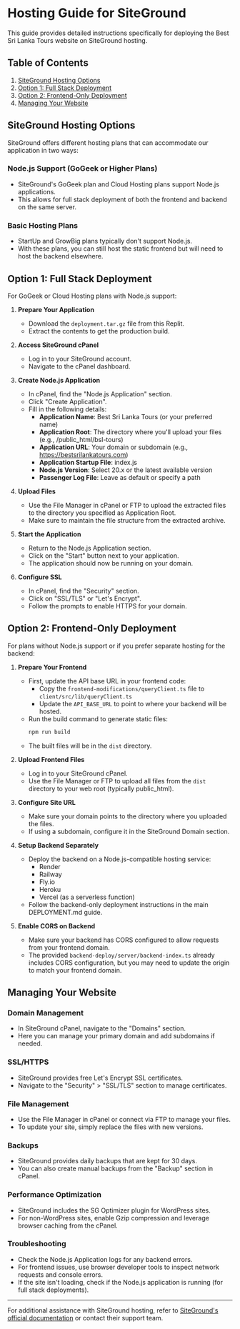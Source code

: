 # Hosting Guide for SiteGround

This guide provides detailed instructions specifically for deploying the Best Sri Lanka Tours website on SiteGround hosting.

## Table of Contents
1. [SiteGround Hosting Options](#siteground-hosting-options)
2. [Option 1: Full Stack Deployment](#option-1-full-stack-deployment)
3. [Option 2: Frontend-Only Deployment](#option-2-frontend-only-deployment)
4. [Managing Your Website](#managing-your-website)

## SiteGround Hosting Options

SiteGround offers different hosting plans that can accommodate our application in two ways:

### Node.js Support (GoGeek or Higher Plans)
- SiteGround's GoGeek plan and Cloud Hosting plans support Node.js applications.
- This allows for full stack deployment of both the frontend and backend on the same server.

### Basic Hosting Plans
- StartUp and GrowBig plans typically don't support Node.js.
- With these plans, you can still host the static frontend but will need to host the backend elsewhere.

## Option 1: Full Stack Deployment

For GoGeek or Cloud Hosting plans with Node.js support:

1. **Prepare Your Application**
   - Download the `deployment.tar.gz` file from this Replit.
   - Extract the contents to get the production build.

2. **Access SiteGround cPanel**
   - Log in to your SiteGround account.
   - Navigate to the cPanel dashboard.

3. **Create Node.js Application**
   - In cPanel, find the "Node.js Application" section.
   - Click "Create Application".
   - Fill in the following details:
     - **Application Name**: Best Sri Lanka Tours (or your preferred name)
     - **Application Root**: The directory where you'll upload your files (e.g., /public_html/bsl-tours)
     - **Application URL**: Your domain or subdomain (e.g., https://bestsrilankatours.com)
     - **Application Startup File**: index.js
     - **Node.js Version**: Select 20.x or the latest available version
     - **Passenger Log File**: Leave as default or specify a path

4. **Upload Files**
   - Use the File Manager in cPanel or FTP to upload the extracted files to the directory you specified as Application Root.
   - Make sure to maintain the file structure from the extracted archive.

5. **Start the Application**
   - Return to the Node.js Application section.
   - Click on the "Start" button next to your application.
   - The application should now be running on your domain.

6. **Configure SSL**
   - In cPanel, find the "Security" section.
   - Click on "SSL/TLS" or "Let's Encrypt".
   - Follow the prompts to enable HTTPS for your domain.

## Option 2: Frontend-Only Deployment

For plans without Node.js support or if you prefer separate hosting for the backend:

1. **Prepare Your Frontend**
   - First, update the API base URL in your frontend code:
     - Copy the `frontend-modifications/queryClient.ts` file to `client/src/lib/queryClient.ts`
     - Update the `API_BASE_URL` to point to where your backend will be hosted.
   - Run the build command to generate static files:
     ```bash
     npm run build
     ```
   - The built files will be in the `dist` directory.

2. **Upload Frontend Files**
   - Log in to your SiteGround cPanel.
   - Use the File Manager or FTP to upload all files from the `dist` directory to your web root (typically public_html).

3. **Configure Site URL**
   - Make sure your domain points to the directory where you uploaded the files.
   - If using a subdomain, configure it in the SiteGround Domain section.

4. **Setup Backend Separately**
   - Deploy the backend on a Node.js-compatible hosting service:
     - Render
     - Railway
     - Fly.io
     - Heroku
     - Vercel (as a serverless function)
   - Follow the backend-only deployment instructions in the main DEPLOYMENT.md guide.

5. **Enable CORS on Backend**
   - Make sure your backend has CORS configured to allow requests from your frontend domain.
   - The provided `backend-deploy/server/backend-index.ts` already includes CORS configuration, but you may need to update the origin to match your frontend domain.

## Managing Your Website

### Domain Management
- In SiteGround cPanel, navigate to the "Domains" section.
- Here you can manage your primary domain and add subdomains if needed.

### SSL/HTTPS
- SiteGround provides free Let's Encrypt SSL certificates.
- Navigate to the "Security" > "SSL/TLS" section to manage certificates.

### File Management
- Use the File Manager in cPanel or connect via FTP to manage your files.
- To update your site, simply replace the files with new versions.

### Backups
- SiteGround provides daily backups that are kept for 30 days.
- You can also create manual backups from the "Backup" section in cPanel.

### Performance Optimization
- SiteGround includes the SG Optimizer plugin for WordPress sites.
- For non-WordPress sites, enable Gzip compression and leverage browser caching from the cPanel.

### Troubleshooting
- Check the Node.js Application logs for any backend errors.
- For frontend issues, use browser developer tools to inspect network requests and console errors.
- If the site isn't loading, check if the Node.js application is running (for full stack deployments).

---

For additional assistance with SiteGround hosting, refer to [SiteGround's official documentation](https://www.siteground.com/kb/) or contact their support team.